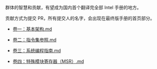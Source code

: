 群体的智慧和贡献，有望成为国内首个翻译完全部 Intel 手册的地方。

贡献方式为提交 PR，所有提交人的名字，会出现在最终版手册的首页部分。

- [卷一：基本架构.md](https://github.com/sunym1993/flash-linux0.11-talk/blob/main/Intel%20手册中文版/卷一：基本架构.md)

- [卷二：指令集参照.md](https://github.com/sunym1993/flash-linux0.11-talk/blob/main/Intel%20手册中文版/卷二：指令集参照.md)

- [卷三：系统编程指南.md](https://github.com/sunym1993/flash-linux0.11-talk/blob/main/Intel%20手册中文版/卷三：系统编程指南.md)

- [卷四：特殊模块寄存器（MSR）.md](https://github.com/sunym1993/flash-linux0.11-talk/blob/main/Intel%20手册中文版/卷四：特殊模块寄存器（MSR）.md)

